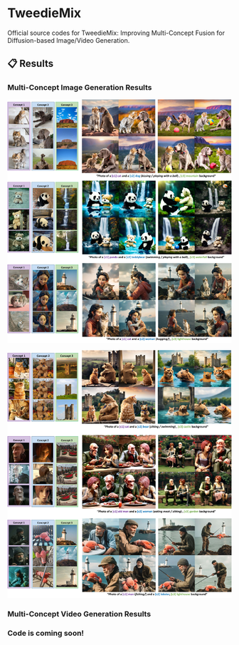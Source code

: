 # TweedieMix

Official source codes for TweedieMix: Improving Multi-Concept Fusion for Diffusion-based Image/Video Generation. 

## 📋 Results

### Multi-Concept Image Generation Results

   ![multlconcept1](./asset/Fig_supp_1-min.jpg)
   
   ![multiconcept2](./asset/fig_supp_2-min.jpg)

### Multi-Concept Video Generation Results

### Code is coming soon!
